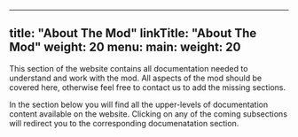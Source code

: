 
---
title: "About The Mod"
linkTitle: "About The Mod"
weight: 20
menu:
  main:
    weight: 20
---

This section of the website contains all documentation needed to understand and work with the mod. All aspects of the mod should be covered here, otherwise feel free to contact us to add the missing sections.

In the section below you will find all the upper-levels of documentation content available on the website. Clicking on any of the coming subsections will redirect you to the corresponding documenatation section.